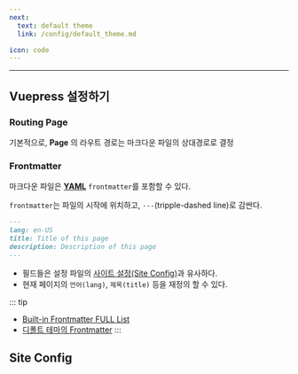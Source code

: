 ```yaml
---
next: 
  text: default theme
  link: /config/default_theme.md

icon: code
---
```

---

## Vuepress 설정하기

### Routing Page

기본적으로, **Page** 의 라우트 경로는 마크다운 파일의 상대경로로 결정



### Frontmatter

마크다운 파일은 **[YAML](https://yaml.org)** `frontmatter`를 포함할 수 있다.

`frontmatter`는 파일의 시작에 위치하고, `---`(tripple-dashed line)로 감싼다.

``` markdown
---
lang: en-US
title: Title of this page
description: Description of this page
---
```
- 필드들은 설정 파일의 [사이트 설정(Site Config)](./config/)과 유사하다.
- 현재 페이지의 `언어(lang)`, `제목(title)` 등을 재정의 할 수 있다.

::: tip
- [Built-in Frontmatter FULL List](https://v2.vuepress.vuejs.org/reference/frontmatter.html)
- [디폴트 테마의 Frontmatter](https://v2.vuepress.vuejs.org/reference/default-theme/frontmatter.html)
:::




## Site Config

